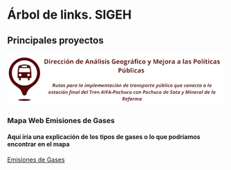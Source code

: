 # Árbol de links. SIGEH
## Principales proyectos  
![Imagen dle SIGEH](Otros_archivos/imagenes/sigeh.png)


### Mapa Web Emisiones de Gases
#### Aquí iría una explicación de los tipos de gases o lo que podríamos encontrar en el mapa
[Emisiones de Gases ]([https://github.com/JairEsc/Mat_Apl_2/blob/main/ML_Neumonia.ipynb](http://sigeh.hidalgo.gob.mx/pags/semarnath/))  

